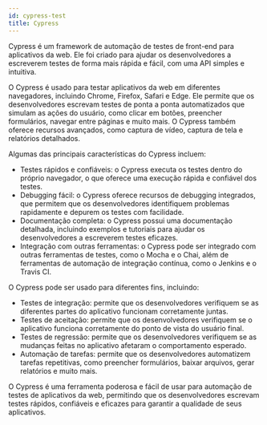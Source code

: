 ```yaml
---
id: cypress-test
title: Cypress
---
```


Cypress é um framework de automação de testes de front-end para aplicativos da web. Ele foi criado para ajudar os desenvolvedores a escreverem testes de forma mais rápida e fácil, com uma API simples e intuitiva.

O Cypress é usado para testar aplicativos da web em diferentes navegadores, incluindo Chrome, Firefox, Safari e Edge. Ele permite que os desenvolvedores escrevam testes de ponta a ponta automatizados que simulam as ações do usuário, como clicar em botões, preencher formulários, navegar entre páginas e muito mais. O Cypress também oferece recursos avançados, como captura de vídeo, captura de tela e relatórios detalhados.

Algumas das principais características do Cypress incluem:

- Testes rápidos e confiáveis: o Cypress executa os testes dentro do próprio navegador, o que oferece uma execução rápida e confiável dos testes.
- Debugging fácil: o Cypress oferece recursos de debugging integrados, que permitem que os desenvolvedores identifiquem problemas rapidamente e depurem os testes com facilidade.
- Documentação completa: o Cypress possui uma documentação detalhada, incluindo exemplos e tutoriais para ajudar os desenvolvedores a escreverem testes eficazes.
- Integração com outras ferramentas: o Cypress pode ser integrado com outras ferramentas de testes, como o Mocha e o Chai, além de ferramentas de automação de integração contínua, como o Jenkins e o Travis CI.

O Cypress pode ser usado para diferentes fins, incluindo:

- Testes de integração: permite que os desenvolvedores verifiquem se as diferentes partes do aplicativo funcionam corretamente juntas.
- Testes de aceitação: permite que os desenvolvedores verifiquem se o aplicativo funciona corretamente do ponto de vista do usuário final.
- Testes de regressão: permite que os desenvolvedores verifiquem se as mudanças feitas no aplicativo afetaram o comportamento esperado.
- Automação de tarefas: permite que os desenvolvedores automatizem tarefas repetitivas, como preencher formulários, baixar arquivos, gerar relatórios e muito mais.

O Cypress é uma ferramenta poderosa e fácil de usar para automação de testes de aplicativos da web, permitindo que os desenvolvedores escrevam testes rápidos, confiáveis e eficazes para garantir a qualidade de seus aplicativos.